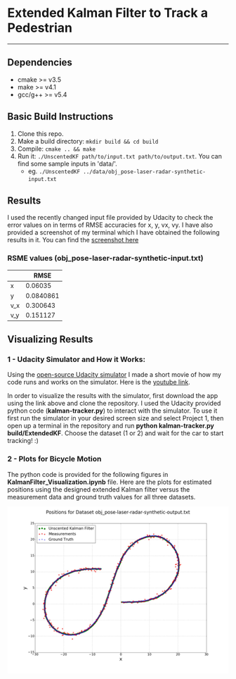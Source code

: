 # Extended Kalman Filter to Track a Pedestrian
---
[//]: # (Image References)
[image1]: ./Figures/Datasetobj_pose-laser-radar-synthetic-output.txt.jpg "Dataset1"

## Dependencies

* cmake >= v3.5
* make >= v4.1
* gcc/g++ >= v5.4

## Basic Build Instructions

1. Clone this repo.
2. Make a build directory: `mkdir build && cd build`
3. Compile: `cmake .. && make`
4. Run it: `./UnscentedKF path/to/input.txt path/to/output.txt`. You can find
   some sample inputs in 'data/'.
    - eg. `./UnscentedKF ../data/obj_pose-laser-radar-synthetic-input.txt`

## Results
I used the recently changed input file provided by Udacity to check the error values on in terms of RMSE accuracies for x, y, vx, vy. I have also provided a screenshot of my terminal which I have obtained the following results in it. You can find the [screenshot here]()

### RSME values (obj_pose-laser-radar-synthetic-input.txt)
|     | RMSE      |
|-----|-----------|
| x   | 0.06035  |
| y   | 0.0840861 |
| v_x | 0.300643  |
| v_y | 0.151127  |


## Visualizing Results


### 1 - Udacity Simulator and How it Works:
Using the [open-source Udacity simulator](https://github.com/udacity/self-driving-car-sim/releases/) I made a short movie of how my code runs and works on the simulator. Here is the [youtube link](https://youtu.be/B0rHjZGUi2E).

In order to visualize the results with the simulator, first download the app using the link above and clone the repository. I used the Udacity provided python code (**kalman-tracker.py**) to interact with the simulator. To use it first run the simulator in your desired screen size and select Project 1, then open up a terminal in the repository and run **python kalman-tracker.py build/ExtendedKF**. Choose the dataset (1 or 2) and wait for the car to start tracking! :)


### 2 - Plots for Bicycle Motion
The python code is provided for the following figures in **KalmanFilter_Visualization.ipynb** file.
Here are the plots for estimated positions using the designed extended Kalman filter versus the measurement data and ground truth values for all three datasets.

![alt text][image1]
